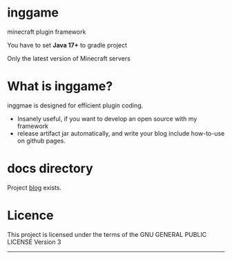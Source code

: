 # inggame

minecraft plugin framework

You have to set **Java 17+** to gradle project  

Only the latest version of Minecraft servers  

# What is inggame?

inggmae is designed for efficient plugin coding.
- Insanely useful, if you want to develop an open source with my framework
- release artifact jar automatically, and write your blog include how-to-use on github pages.  

# docs directory

Project [blog](https://inggameteam.github.io/inggame/) exists.

# Licence

This project is licensed under the terms of the GNU GENERAL PUBLIC LICENSE Version 3

---
